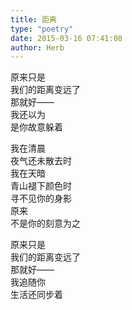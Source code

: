 ```yaml
---  
title: 距离  
type: "poetry"  
date: 2015-03-16 07:41:08  
author: Herb  
---  
```

原来只是  
我们的距离变远了  
那就好——  
我还以为  
是你故意躲着  

我在清晨  
夜气还未散去时  
我在天暗  
青山褪下颜色时  
寻不见你的身影  
原来  
不是你的刻意为之  

原来只是  
我们的距离变远了  
那就好——  
我追随你  
生活还同步着  
